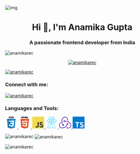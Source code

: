 <img src="https://user-images.githubusercontent.com/65801101/150384162-0def2dcd-8505-4fa2-ac4e-71b7bbf8f613.jpeg" alt="img" width="800" height="350"/>

<h1 align="center">Hi 👋, I'm Anamika Gupta</h1>
<h3 align="center">A passionate frontend developer from India</h3>

<p align="left"> <img src="https://komarev.com/ghpvc/?username=anamikarec&label=Profile%20views&color=0e75b6&style=flat" alt="anamikarec" /> </p>

<p align="center"> <a href="https://github.com/ryo-ma/github-profile-trophy"><img src="https://github-profile-trophy.vercel.app/?username=anamikarec" alt="anamikarec" /></a> </p>

<p align="left"> <a href="https://twitter.com/anamikarec" target="blank"><img src="https://img.shields.io/twitter/follow/anamikarec?logo=twitter&style=for-the-badge" alt="anamikarec" /></a> </p>

<h3 align="left">Connect with me:</h3>
<p align="left">
<a href="https://twitter.com/anamikarec" target="blank"><img align="center" src="https://raw.githubusercontent.com/rahuldkjain/github-profile-readme-generator/master/src/images/icons/Social/twitter.svg" alt="anamikarec" height="30" width="40" /></a>
</p>

<h3 align="left">Languages and Tools:</h3>
<p align="left"> <a href="https://www.w3schools.com/css/" target="_blank" rel="noreferrer"> <img src="https://raw.githubusercontent.com/devicons/devicon/master/icons/css3/css3-original-wordmark.svg" alt="css3" width="40" height="40"/> </a> <a href="https://www.w3.org/html/" target="_blank" rel="noreferrer"> <img src="https://raw.githubusercontent.com/devicons/devicon/master/icons/html5/html5-original-wordmark.svg" alt="html5" width="40" height="40"/> </a> <a href="https://developer.mozilla.org/en-US/docs/Web/JavaScript" target="_blank" rel="noreferrer"> <img src="https://raw.githubusercontent.com/devicons/devicon/master/icons/javascript/javascript-original.svg" alt="javascript" width="40" height="40"/> </a> <a href="https://reactjs.org/" target="_blank" rel="noreferrer"> <img src="https://raw.githubusercontent.com/devicons/devicon/master/icons/react/react-original-wordmark.svg" alt="react" width="40" height="40"/> </a> <a href="https://redux.js.org" target="_blank" rel="noreferrer"> <img src="https://raw.githubusercontent.com/devicons/devicon/master/icons/redux/redux-original.svg" alt="redux" width="40" height="40"/> </a> <a href="https://www.typescriptlang.org/" target="_blank" rel="noreferrer"> <img src="https://raw.githubusercontent.com/devicons/devicon/master/icons/typescript/typescript-original.svg" alt="typescript" width="40" height="40"/> </a> </p>

<p style="margin:"20px"><img align="left" src="https://github-readme-stats.vercel.app/api/top-langs?username=anamikarec&show_icons=true&locale=en&layout=compact" alt="anamikarec" /></p>

<p style="margin:"20px">&nbsp;<img align="center" src="https://github-readme-stats.vercel.app/api?username=anamikarec&show_icons=true&locale=en" alt="anamikarec" /></p>

<p style="margin:"20px"><img align="center" src="https://github-readme-streak-stats.herokuapp.com/?user=anamikarec&" alt="anamikarec" /></p>
